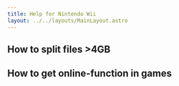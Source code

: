 ```yaml
---
title: Help for Nintendo Wii
layout: ../../layouts/MainLayout.astro
---
```


## How to split files >4GB

## How to get online-function in games